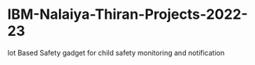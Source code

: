 # IBM-Nalaiya-Thiran-Projects-2022-23
Iot Based Safety gadget for child safety monitoring and notification
